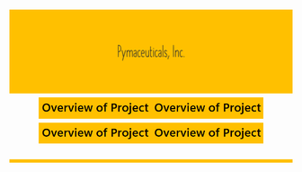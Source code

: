 <p align="center">
<h1 align="center">
<img src="https://github.com/theidari/pymaceuticals/blob/main/Madule5-2.png">
<img src="https://github.com/theidari/pymaceuticals/blob/main/Madule5-4.png" width="200"><img src="https://github.com/theidari/pymaceuticals/blob/main/Madule5-4.png" width="200"><img src="https://github.com/theidari/pymaceuticals/blob/main/Madule5-4.png" width="200"><img src="https://github.com/theidari/pymaceuticals/blob/main/Madule5-4.png" width="200">
<img src="https://github.com/theidari/pymaceuticals/blob/main/Madule5-3.png">
</h1>
</p>
